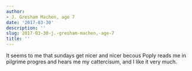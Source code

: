 ```yaml
---
author:
- J. Gresham Machen, age 7
date: '2017-03-30'
description: ''
slug: 2017-03-30-j.-gresham-machen,-age-7
title: ''
---
```

It seems to me that sundays get nicer and nicer becous Poply reads me in pilgrime progres and hears me my cattercisum, and I like it very much.



